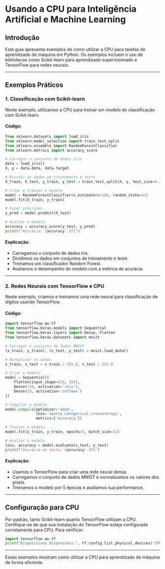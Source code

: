 # Usando a CPU para Inteligência Artificial e Machine Learning

## Introdução
Este guia apresenta exemplos de como utilizar a CPU para tarefas de aprendizado de máquina em Python. Os exemplos incluem o uso de bibliotecas como Scikit-learn para aprendizado supervisionado e TensorFlow para redes neurais.

---

## Exemplos Práticos

### 1. Classificação com Scikit-learn
Neste exemplo, utilizamos a CPU para treinar um modelo de classificação com Scikit-learn.

#### Código:
```python
from sklearn.datasets import load_iris
from sklearn.model_selection import train_test_split
from sklearn.ensemble import RandomForestClassifier
from sklearn.metrics import accuracy_score

# Carregar o conjunto de dados Iris
data = load_iris()
X, y = data.data, data.target

# Dividir os dados em treinamento e teste
X_train, X_test, y_train, y_test = train_test_split(X, y, test_size=0.3, random_state=42)

# Criar e treinar o modelo
model = RandomForestClassifier(n_estimators=100, random_state=42)
model.fit(X_train, y_train)

# Fazer previsões
y_pred = model.predict(X_test)

# Avaliar o modelo
accuracy = accuracy_score(y_test, y_pred)
print(f"Acurácia: {accuracy:.2f}")
```

#### Explicação:
- Carregamos o conjunto de dados Iris.
- Dividimos os dados em conjuntos de treinamento e teste.
- Treinamos um classificador Random Forest.
- Avaliamos o desempenho do modelo com a métrica de acurácia.

---

### 2. Redes Neurais com TensorFlow e CPU
Neste exemplo, criamos e treinamos uma rede neural para classificação de dígitos usando TensorFlow.

#### Código:
```python
import tensorflow as tf
from tensorflow.keras.models import Sequential
from tensorflow.keras.layers import Dense, Flatten
from tensorflow.keras.datasets import mnist

# Carregar o conjunto de dados MNIST
(x_train, y_train), (x_test, y_test) = mnist.load_data()

# Normalizar os dados
x_train, x_test = x_train / 255.0, x_test / 255.0

# Criar o modelo
model = Sequential([
    Flatten(input_shape=(28, 28)),
    Dense(128, activation='relu'),
    Dense(10, activation='softmax')
])

# Compilar o modelo
model.compile(optimizer='adam',
              loss='sparse_categorical_crossentropy',
              metrics=['accuracy'])

# Treinar o modelo
model.fit(x_train, y_train, epochs=5, batch_size=32)

# Avaliar o modelo
loss, accuracy = model.evaluate(x_test, y_test)
print(f"Acurácia no teste: {accuracy:.2f}")
```

#### Explicação:
- Usamos o TensorFlow para criar uma rede neural densa.
- Carregamos o conjunto de dados MNIST e normalizamos os valores dos pixels.
- Treinamos o modelo por 5 épocas e avaliamos sua performance.

---

## Configuração para CPU
Por padrão, tanto Scikit-learn quanto TensorFlow utilizam a CPU. Certifique-se de que sua instalação do TensorFlow esteja configurada corretamente para CPU. Para verificar:

```python
import tensorflow as tf
print("Dispositivos disponíveis:", tf.config.list_physical_devices('CPU'))
```

---

Esses exemplos mostram como utilizar a CPU para aprendizado de máquina de forma eficiente.
```
